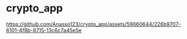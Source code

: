 # crypto_app

https://github.com/Anasso123/crypto_app/assets/59660644/226b9707-6101-4f8b-8715-13c6c7a45e5e


